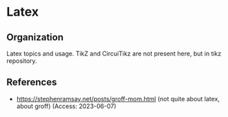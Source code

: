 
# Latex

## Organization

Latex topics and usage. TikZ and CircuiTikz are not present here, but in tikz repository.

## References

- <https://stephenramsay.net/posts/groff-mom.html> (not quite about latex, about groff) (Access: 2023-06-07)

